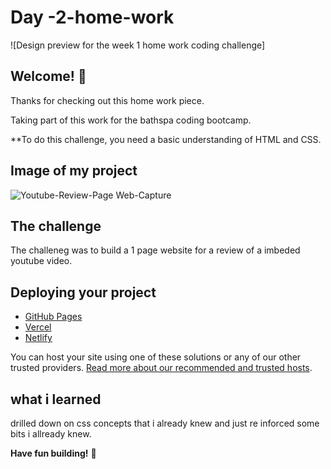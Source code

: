 # Day -2-home-work

![Design preview for the week 1 home work coding challenge]

## Welcome! 👋

Thanks for checking out this home work piece.

Taking part of this work for the bathspa coding bootcamp.

**To do this challenge, you need a basic understanding of HTML and CSS.

## Image of my project


![Youtube-Review-Page Web-Capture](https://user-images.githubusercontent.com/84845712/165470706-7eb17114-b49e-4760-9adb-586f6e3f6600.jpeg)


## The challenge

The challeneg was to build  a 1 page website for a review of a imbeded youtube video.


## Deploying your project

- [GitHub Pages](https://pages.github.com/)
- [Vercel](https://vercel.com/)
- [Netlify](https://www.netlify.com/)

You can host your site using one of these solutions or any of our other trusted providers. [Read more about our recommended and trusted hosts](https://medium.com/frontend-mentor/frontend-mentor-trusted-hosting-providers-bf000dfebe).




## what i learned

drilled down on css concepts that i already knew and just re inforced some bits i allready knew.

**Have fun building!** 🚀
